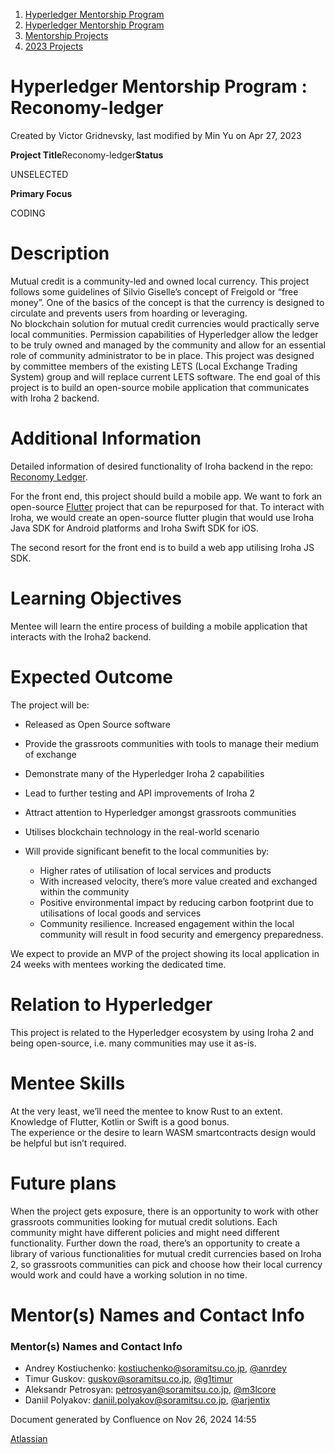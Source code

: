 1. [Hyperledger Mentorship Program](index.html)
2. [Hyperledger Mentorship Program](Hyperledger-Mentorship-Program_21954571.html)
3. [Mentorship Projects](Mentorship-Projects_21954604.html)
4. [2023 Projects](2023-Projects_21954865.html)

# Hyperledger Mentorship Program : Reconomy-ledger

Created by Victor Gridnevsky, last modified by Min Yu on Apr 27, 2023

**Project Title**Reconomy-ledger**Status**

UNSELECTED

**Primary Focus**

CODING 

# Description

Mutual credit is a community-led and owned local currency. This project follows some guidelines of Silvio Giselle’s concept of Freigold or “free money”. One of the basics of the concept is that the currency is designed to circulate and prevents users from hoarding or leveraging.  
No blockchain solution for mutual credit currencies would practically serve local communities. Permission capabilities of Hyperledger allow the ledger to be truly owned and managed by the community and allow for an essential role of community administrator to be in place. This project was designed by committee members of the existing LETS (Local Exchange Trading System) group and will replace current LETS software. The end goal of this project is to build an open-source mobile application that communicates with Iroha 2 backend.

# Additional Information

Detailed information of desired functionality of Iroha backend in the repo: [Reconomy Ledger](https://github.com/reconomy-nz/reconomy-ledger).

For the front end, this project should build a mobile app. We want to fork an open-source [Flutter](https://flutter.dev/) project that can be repurposed for that. To interact with Iroha, we would create an open-source flutter plugin that would use Iroha Java SDK for Android platforms and Iroha Swift SDK for iOS.

The second resort for the front end is to build a web app utilising Iroha JS SDK.

# Learning Objectives

Mentee will learn the entire process of building a mobile application that interacts with the Iroha2 backend.

# Expected Outcome

The project will be:

- Released as Open Source software
- Provide the grassroots communities with tools to manage their medium of exchange
- Demonstrate many of the Hyperledger Iroha 2 capabilities
- Lead to further testing and API improvements of Iroha 2
- Attract attention to Hyperledger amongst grassroots communities
- Utilises blockchain technology in the real-world scenario
- Will provide significant benefit to the local communities by:
  
  - Higher rates of utilisation of local services and products
  - With increased velocity, there’s more value created and exchanged within the community
  - Positive environmental impact by reducing carbon footprint due to utilisations of local goods and services
  - Community resilience. Increased engagement within the local community will result in food security and emergency preparedness.

We expect to provide an MVP of the project showing its local application in 24 weeks with mentees working the dedicated time.

# Relation to Hyperledger

This project is related to the Hyperledger ecosystem by using Iroha 2 and being open-source, i.e. many communities may use it as-is.

# Mentee Skills

At the very least, we’ll need the mentee to know Rust to an extent.  
Knowledge of Flutter, Kotlin or Swift is a good bonus.  
The experience or the desire to learn WASM smartcontracts design would be helpful but isn’t required.

# Future plans

When the project gets exposure, there is an opportunity to work with other grassroots communities looking for mutual credit solutions. Each community might have different policies and might need different functionality. Further down the road, there’s an opportunity to create a library of various functionalities for mutual credit currencies based on Iroha 2, so grassroots communities can pick and choose how their local currency would work and could have a working solution in no time.

# Mentor(s) Names and Contact Info

### Mentor(s) Names and Contact Info

- Andrey Kostiuchenko: [kostiuchenko@soramitsu.co.jp](mailto:kostiuchenko@soramitsu.co.jp), [@anrdey](https://t.me/anrdey)
- Timur Guskov: [guskov@soramitsu.co.jp](mailto:guskov@soramitsu.co.jp), [@g1timur](https://t.me/g1timur)
- Aleksandr Petrosyan: [petrosyan@soramitsu.co.jp](mailto:petrosyan@soramitsu.co.jp), [@m3lcore](https://t.me/m3lcore)
- Daniil Polyakov: [daniil.polyakov@soramitsu.co.jp](mailto:daniil.polyakov@soramitsu.co.jp), [@arjentix](https://t.me/arjentix)

Document generated by Confluence on Nov 26, 2024 14:55

[Atlassian](http://www.atlassian.com/)
